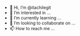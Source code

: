 - 👋 Hi, I’m @itachilegit
- 👀 I’m interested in ...
- 🌱 I’m currently learning ...
- 💞️ I’m looking to collaborate on ...
- 📫 How to reach me ...

<!---
itachilegit/itachilegit is a ✨ special ✨ repository because its `README.md` (this file) appears on your GitHub profile.
You can click the Preview link to take a look at your changes.
--->
